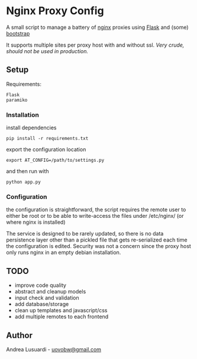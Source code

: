 # Nginx Proxy Config

A small script to manage a battery of [nginx](http://nginx.org/) proxies using 
[Flask](http://flask.pocoo.org/) and (some) [bootstrap](http://getbootstrap.com/)

It supports multiple sites per proxy host with and without ssl.
*Very crude, should not be used in production.*

## Setup

Requirements:

    Flask
    paramiko

### Installation

install dependencies

    pip install -r requirements.txt

export the configuration location

    export AT_CONFIG=/path/to/settings.py

and then run with

    python app.py

### Configuration

the configuration is straightforward, the script requires the remote user to either be root
or to be able to write-access the files under /etc/nginx/ (or where nginx is installed)

The service is designed to be rarely updated, so there is no data persistence
layer other than a pickled file that gets re-serialized each time the configuration is
edited. Security was not a concern since the proxy host only runs nginx in an empty
debian installation.

## TODO

- improve code quality
- abstract and cleanup models
- input check and validation
- add database/storage
- clean up templates and javascript/css
- add multiple remotes to each frontend

## Author 
Andrea Lusuardi - uovobw@gmail.com
